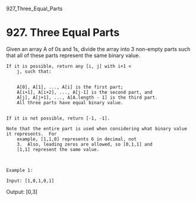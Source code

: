 927_Three_Equal_Parts
# 927. Three Equal Parts

Given an array A of 0s and 1s, divide the array into 3
        non-empty parts such that all of these parts represent the same binary value.

    If it is possible, return any [i, j] with i+1 <
        j, such that:

    
        A[0], A[1], ..., A[i] is the first part;
        A[i+1], A[i+2], ..., A[j-1] is the second part, and
        A[j], A[j+1], ..., A[A.length - 1] is the third part.
        All three parts have equal binary value.
    

    If it is not possible, return [-1, -1].

    Note that the entire part is used when considering what binary value it represents.  For
        example, [1,1,0] represents 6 in decimal, not
        3.  Also, leading zeros are allowed, so [0,1,1] and
        [1,1] represent the same value.

     

    Example 1:

    Input: [1,0,1,0,1]
Output: [0,3]